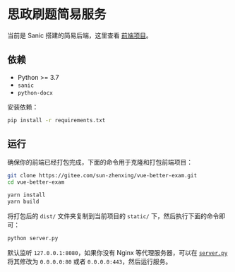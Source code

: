# 思政刷题简易服务

当前是 Sanic 搭建的简易后端，这里查看 [前端项目](https://gitee.com/sun-zhenxing/vue-better-exam.git)。

## 依赖

- Python >= 3.7
- `sanic`
- `python-docx`

安装依赖：

```bash
pip install -r requirements.txt
```

## 运行

确保你的前端已经打包完成，下面的命令用于克隆和打包前端项目：

```bash
git clone https://gitee.com/sun-zhenxing/vue-better-exam.git
cd vue-better-exam

yarn install
yarn build
```

将打包后的 `dist/` 文件夹复制到当前项目的 `static/` 下，然后执行下面的命令即可：

```bash
python server.py
```

默认监听 `127.0.0.1:8080`，如果你没有 Nginx 等代理服务器，可以在 [`server.py`](./server.py) 将其修改为 `0.0.0.0:80` 或者 `0.0.0.0:443`，然后运行服务。
